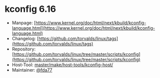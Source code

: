 # kconfig 6.16
  - Manpage: [https://www.kernel.org/doc/html/next/kbuild/kconfig-language.html](https://www.kernel.org/doc/html/next/kbuild/kconfig-language.html)
  - Changelog: [https://github.com/torvalds/linux/tags](https://github.com/torvalds/linux/tags)
  - Repository: [https://github.com/torvalds/linux/tree/master/scripts/kconfig](https://github.com/torvalds/linux/tree/master/scripts/kconfig)
  - Host-Tool: [master/make/host-tools/kconfig-host/](https://github.com/Freetz-NG/freetz-ng/tree/master/make/host-tools/kconfig-host/)
  - Maintainer: [@fda77](https://github.com/fda77)

